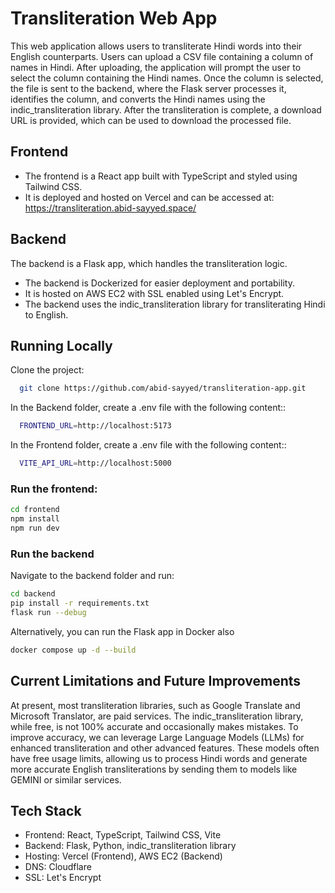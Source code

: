 
# Transliteration Web App

This web application allows users to transliterate Hindi words into their English counterparts. Users can upload a CSV file containing a column of names in Hindi. After uploading, the application will prompt the user to select the column containing the Hindi names. Once the column is selected, the file is sent to the backend, where the Flask server processes it, identifies the column, and converts the Hindi names using the indic_transliteration library. After the transliteration is complete, a download URL is provided, which can be used to download the processed file.


## Frontend

- The frontend is a React app built with TypeScript and styled using Tailwind CSS.
- It is deployed and hosted on Vercel and can be accessed at:
https://transliteration.abid-sayyed.space/


## Backend

The backend is a Flask app, which handles the transliteration logic.
- The backend is Dockerized for easier deployment and portability.
- It is hosted on AWS EC2 with SSL enabled using Let's Encrypt.
- The backend uses the indic_transliteration library for transliterating Hindi to English.

## Running Locally

Clone the project:

```bash
  git clone https://github.com/abid-sayyed/transliteration-app.git

```
In the Backend folder, create a .env file with the following content::

```bash
  FRONTEND_URL=http://localhost:5173

```

In the Frontend folder, create a .env file with the following content::

```bash
  VITE_API_URL=http://localhost:5000

```

### Run the frontend:

```bash
cd frontend
npm install
npm run dev

```

### Run the backend

Navigate to the backend folder and run:

```bash
cd backend
pip install -r requirements.txt
flask run --debug

```

Alternatively, you can run the Flask app in Docker also

```bash
docker compose up -d --build

```



## Current Limitations and Future Improvements

At present, most transliteration libraries, such as Google Translate and Microsoft Translator, are paid services. The indic_transliteration library, while free, is not 100% accurate and occasionally makes mistakes. To improve accuracy, we can leverage Large Language Models (LLMs) for enhanced transliteration and other advanced features. These models often have free usage limits, allowing us to process Hindi words and generate more accurate English transliterations by sending them to models like GEMINI or similar services.


## Tech Stack

- Frontend: React, TypeScript, Tailwind CSS, Vite
- Backend: Flask, Python, indic_transliteration library
- Hosting: Vercel (Frontend), AWS EC2 (Backend)
- DNS: Cloudflare
- SSL: Let's Encrypt

